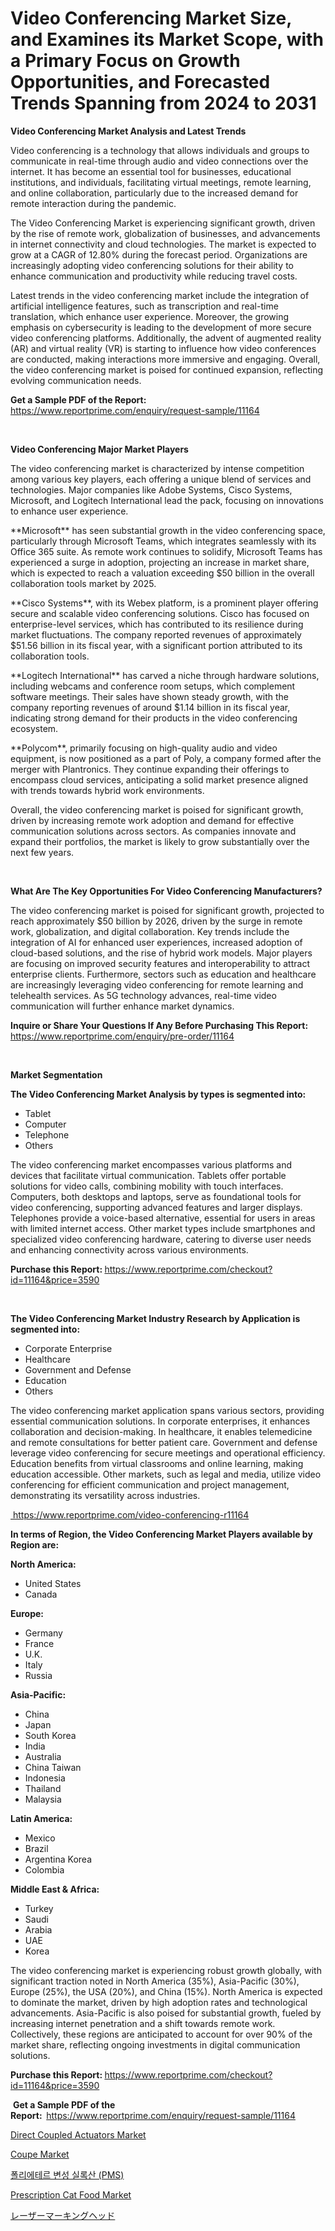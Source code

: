 <p><h1>Video Conferencing Market Size, and Examines its Market Scope, with a Primary Focus on Growth Opportunities, and Forecasted Trends Spanning from 2024 to 2031</h1></p><p><strong>Video Conferencing Market Analysis and Latest Trends</strong></p>
<p><p>Video conferencing is a technology that allows individuals and groups to communicate in real-time through audio and video connections over the internet. It has become an essential tool for businesses, educational institutions, and individuals, facilitating virtual meetings, remote learning, and online collaboration, particularly due to the increased demand for remote interaction during the pandemic.</p><p>The Video Conferencing Market is experiencing significant growth, driven by the rise of remote work, globalization of businesses, and advancements in internet connectivity and cloud technologies. The market is expected to grow at a CAGR of 12.80% during the forecast period. Organizations are increasingly adopting video conferencing solutions for their ability to enhance communication and productivity while reducing travel costs.</p><p>Latest trends in the video conferencing market include the integration of artificial intelligence features, such as transcription and real-time translation, which enhance user experience. Moreover, the growing emphasis on cybersecurity is leading to the development of more secure video conferencing platforms. Additionally, the advent of augmented reality (AR) and virtual reality (VR) is starting to influence how video conferences are conducted, making interactions more immersive and engaging. Overall, the video conferencing market is poised for continued expansion, reflecting evolving communication needs.</p></p>
<p><strong>Get a Sample PDF of the Report:&nbsp;</strong> <a href="https://www.reportprime.com/enquiry/request-sample/11164">https://www.reportprime.com/enquiry/request-sample/11164</a></p>
<p>&nbsp;</p>
<p><strong>Video Conferencing Major Market Players</strong></p>
<p><p>The video conferencing market is characterized by intense competition among various key players, each offering a unique blend of services and technologies. Major companies like Adobe Systems, Cisco Systems, Microsoft, and Logitech International lead the pack, focusing on innovations to enhance user experience.</p><p>**Microsoft** has seen substantial growth in the video conferencing space, particularly through Microsoft Teams, which integrates seamlessly with its Office 365 suite. As remote work continues to solidify, Microsoft Teams has experienced a surge in adoption, projecting an increase in market share, which is expected to reach a valuation exceeding $50 billion in the overall collaboration tools market by 2025.</p><p>**Cisco Systems**, with its Webex platform, is a prominent player offering secure and scalable video conferencing solutions. Cisco has focused on enterprise-level services, which has contributed to its resilience during market fluctuations. The company reported revenues of approximately $51.56 billion in its fiscal year, with a significant portion attributed to its collaboration tools.</p><p>**Logitech International** has carved a niche through hardware solutions, including webcams and conference room setups, which complement software meetings. Their sales have shown steady growth, with the company reporting revenues of around $1.14 billion in its fiscal year, indicating strong demand for their products in the video conferencing ecosystem.</p><p>**Polycom**, primarily focusing on high-quality audio and video equipment, is now positioned as a part of Poly, a company formed after the merger with Plantronics. They continue expanding their offerings to encompass cloud services, anticipating a solid market presence aligned with trends towards hybrid work environments.</p><p>Overall, the video conferencing market is poised for significant growth, driven by increasing remote work adoption and demand for effective communication solutions across sectors. As companies innovate and expand their portfolios, the market is likely to grow substantially over the next few years.</p></p>
<p>&nbsp;</p>
<p><strong>What Are The Key Opportunities For Video Conferencing Manufacturers?</strong></p>
<p><p>The video conferencing market is poised for significant growth, projected to reach approximately $50 billion by 2026, driven by the surge in remote work, globalization, and digital collaboration. Key trends include the integration of AI for enhanced user experiences, increased adoption of cloud-based solutions, and the rise of hybrid work models. Major players are focusing on improved security features and interoperability to attract enterprise clients. Furthermore, sectors such as education and healthcare are increasingly leveraging video conferencing for remote learning and telehealth services. As 5G technology advances, real-time video communication will further enhance market dynamics.</p></p>
<p><strong>Inquire or Share Your Questions If Any Before Purchasing This Report:</strong> <a href="https://www.reportprime.com/enquiry/pre-order/11164">https://www.reportprime.com/enquiry/pre-order/11164</a></p>
<p>&nbsp;</p>
<p><strong>Market Segmentation</strong></p>
<p><strong>The Video Conferencing Market Analysis by types is segmented into:</strong></p>
<p><ul><li>Tablet</li><li>Computer</li><li>Telephone</li><li>Others</li></ul></p>
<p><p>The video conferencing market encompasses various platforms and devices that facilitate virtual communication. Tablets offer portable solutions for video calls, combining mobility with touch interfaces. Computers, both desktops and laptops, serve as foundational tools for video conferencing, supporting advanced features and larger displays. Telephones provide a voice-based alternative, essential for users in areas with limited internet access. Other market types include smartphones and specialized video conferencing hardware, catering to diverse user needs and enhancing connectivity across various environments.</p></p>
<p><strong>Purchase this Report:&nbsp;</strong><a href="https://www.reportprime.com/checkout?id=11164&price=3590">https://www.reportprime.com/checkout?id=11164&price=3590</a></p>
<p>&nbsp;</p>
<p><strong>The Video Conferencing Market Industry Research by Application is segmented into:</strong></p>
<p><ul><li>Corporate Enterprise</li><li>Healthcare</li><li>Government and Defense</li><li>Education</li><li>Others</li></ul></p>
<p><p>The video conferencing market application spans various sectors, providing essential communication solutions. In corporate enterprises, it enhances collaboration and decision-making. In healthcare, it enables telemedicine and remote consultations for better patient care. Government and defense leverage video conferencing for secure meetings and operational efficiency. Education benefits from virtual classrooms and online learning, making education accessible. Other markets, such as legal and media, utilize video conferencing for efficient communication and project management, demonstrating its versatility across industries.</p></p>
<p><a href="https://www.reportprime.com/video-conferencing-r11164">&nbsp;https://www.reportprime.com/video-conferencing-r11164</a></p>
<p><strong>In terms of Region, the Video Conferencing Market Players available by Region are:</strong></p>
<p>
    <p> <strong> North America: </strong>
        <ul>
            <li>United States</li>
            <li>Canada</li>
        </ul>
        </p> 
    <p> <strong> Europe: </strong>
        <ul>
            <li>Germany</li>
            <li>France</li>
            <li>U.K.</li>
            <li>Italy</li>
            <li>Russia</li>
        </ul>
        </p> 
    <p> <strong> Asia-Pacific: </strong>
        <ul>
            <li>China</li>
            <li>Japan</li>
            <li>South Korea</li>
            <li>India</li>
            <li>Australia</li>
            <li>China Taiwan</li>
            <li>Indonesia</li>
            <li>Thailand</li>
            <li>Malaysia</li>
        </ul>
        </p> 
    <p> <strong> Latin America: </strong>
        <ul>
            <li>Mexico</li>
            <li>Brazil</li>
            <li>Argentina Korea</li>
            <li>Colombia</li>
        </ul>
        </p> 
    <p> <strong> Middle East & Africa: </strong>
        <ul>
            <li>Turkey</li>
            <li>Saudi</li>
            <li>Arabia</li>
            <li>UAE</li>
            <li>Korea</li>
        </ul>
    </p>
    </p>
<p><p>The video conferencing market is experiencing robust growth globally, with significant traction noted in North America (35%), Asia-Pacific (30%), Europe (25%), the USA (20%), and China (15%). North America is expected to dominate the market, driven by high adoption rates and technological advancements. Asia-Pacific is also poised for substantial growth, fueled by increasing internet penetration and a shift towards remote work. Collectively, these regions are anticipated to account for over 90% of the market share, reflecting ongoing investments in digital communication solutions.</p></p>
<p><strong>Purchase this Report: </strong><a href="https://www.reportprime.com/checkout?id=11164&price=3590">https://www.reportprime.com/checkout?id=11164&price=3590</a></p>
<p>&nbsp;<strong>Get a Sample PDF of the Report:&nbsp;&nbsp;</strong><a href="https://www.reportprime.com/enquiry/request-sample/11164">https://www.reportprime.com/enquiry/request-sample/11164</a></p>
<p><strong></strong></p>
<p><p><a href="https://github.com/ygfu6u/Market-Research-Report-List-1/blob/main/direct-coupled-actuators-market.md">Direct Coupled Actuators Market</a></p><p><a href="https://issuu.com/reportprime-2/docs/coupe-market-size-2030.pptx_e500425949b91a">Coupe Market</a></p><p><a href="https://medium.com/@adsogvwv75/polyether-modified-siloxane-pms-market-%EC%9D%98-%EA%B8%80%EB%A1%9C%EB%B2%8C-%EC%8B%9C%EC%9E%A5-%EA%B0%9C%EC%9A%94%EB%8A%94-%EC%A0%84-%EC%84%B8%EA%B3%84-%EB%B0%8F-%EC%A3%BC%EC%9A%94-%EC%8B%9C%EC%9E%A5%EC%9D%98-%EC%82%B0%EC%97%85%EC%97%90-%EC%98%81%ED%96%A5%EC%9D%84-%EB%AF%B8%EC%B9%98%EB%8A%94-%EC%A3%BC%EC%9A%94-%ED%8A%B8%EB%A0%8C%EB%93%9C%EC%97%90-%EB%8C%80%ED%95%9C-%EB%8F%85%ED%8A%B9%ED%95%9C-24488385cad1">폴리에테르 변성 실록산 (PMS)</a></p><p><a href="https://www.linkedin.com/pulse/navigating-global-prescription-cat-food-market-landscape-xudje?trackingId=sb9IeAGNRmmlO8afqUemGQ%3D%3D">Prescription Cat Food Market</a></p><p><a href="https://medium.com/@americahilario/laser-marking-heads-market-%E3%81%AF-%E3%82%B3%E3%82%B9%E3%83%88%E7%AE%A1%E7%90%86%E3%81%A8%E5%8A%B9%E7%8E%87%E5%90%91%E4%B8%8A%E3%82%92%E5%84%AA%E5%85%88%E3%81%97%E3%81%BE%E3%81%99-%E3%81%95%E3%82%89%E3%81%AB-%E5%A0%B1%E5%91%8A%E6%9B%B8%E3%81%AF%E5%B8%82%E5%A0%B4%E3%81%AE%E9%9C%80%E8%A6%81%E9%9D%A2%E3%81%A8%E4%BE%9B%E7%B5%A6%E9%9D%A2%E3%81%AE%E4%B8%A1%E6%96%B9%E3%82%92%E3%82%AB%E3%83%90%E3%83%BC%E3%81%97%E3%81%A6%E3%81%84%E3%81%BE%E3%81%99-laser-marking-heads-3f031d6d5863">レーザーマーキングヘッド</a></p></p>